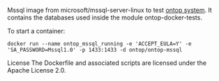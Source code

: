 Mssql image from microsoft/mssql-server-linux to test [ontop system](https://github.com/ontop/ontop). It contains the databases used inside the module ontop-docker-tests.

To start a container:
```
docker run --name ontop_mssql_running -e 'ACCEPT_EULA=Y' -e 'SA_PASSWORD=Mssql1.0' -p 1433:1433 -d ontop/ontop-mssql

```
License
The Dockerfile and associated scripts are licensed under the Apache License 2.0. 